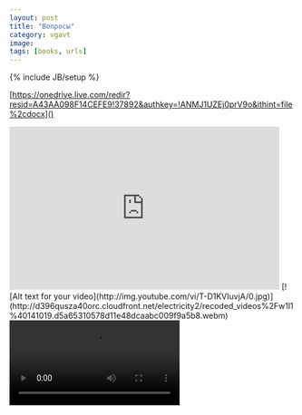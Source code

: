 ```yaml
---
layout: post
title: "Вопросы"
category: vgavt
image: 
tags: [books, urls]
---
```

{% include JB/setup %}

[https://onedrive.live.com/redir?resid=A43AA098F14CEFE9!37892&authkey=!ANMJ1UZEj0prV9o&ithint=file%2cdocx]()

<iframe src="https://onedrive.live.com/embed?cid=A43AA098F14CEFE9&resid=A43AA098F14CEFE9%2137892&authkey=ANqGbJOfvEDXn2k&em=2" width="476" height="288" frameborder="0" scrolling="no"></iframe>
[![Alt text for your video](http://img.youtube.com/vi/T-D1KVIuvjA/0.jpg)](http://d396qusza40orc.cloudfront.net/electricity2/recoded_videos%2Fw1l1%40141019.d5a65310578d11e48dcaabc009f9a5b8.webm)


<video src="http://d396qusza40orc.cloudfront.net/electricity2/recoded_videos%2Fw1l1%40141019.d5a65310578d11e48dcaabc009f9a5b8.webm" controls>
   Your browser does not implement html5 video.
</video> 